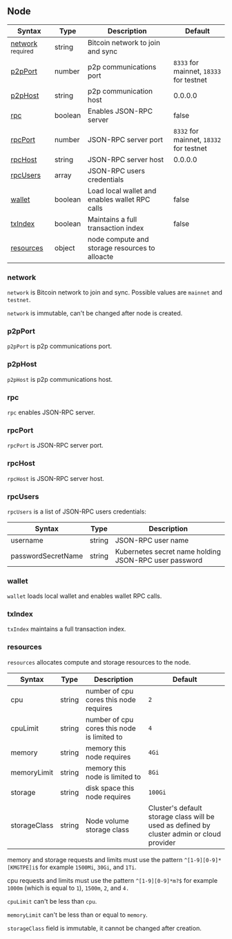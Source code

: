 ## Node

| Syntax                                  | Type    | Description                                    | Default                                 |
| --------------------------------------- | ------- | ---------------------------------------------- | --------------------------------------- |
| [network](#network) <sup>required</sup> | string  | Bitcoin network to join and sync               |                                         |
| [p2pPort](#p2pport)                     | number  | p2p communications port                        | `8333` for mainnet, `18333` for testnet |
| [p2pHost](#p2phost)                     | string  | p2p communication host                         | 0.0.0.0                                 |
| [rpc](#rpc)                             | boolean | Enables JSON-RPC server                        | false                                   |
| [rpcPort](#rpcport)                     | number  | JSON-RPC server port                           | `8332` for mainnet, `18332` for testnet |
| [rpcHost](#rpchost)                     | string  | JSON-RPC server host                           | 0.0.0.0                                 |
| [rpcUsers](#rpcusers)                   | array   | JSON-RPC users credentials                     |                                         |
| [wallet](#wallet)                       | boolean | Load local wallet and enables wallet RPC calls | false                                   |
| [txIndex](#txindex)                     | boolean | Maintains a full transaction index             | false                                   |
| [resources](#resources)                 | object  | node compute and storage resources to alloacte |                                         |


### network

`network` is Bitcoin network to join and sync. Possible values are `mainnet` and `testnet`.

`network` is immutable, can't be changed after node is created.

### p2pPort

`p2pPort` is p2p communications port.

### p2pHost

`p2pHost` is p2p communications host.

### rpc

`rpc` enables JSON-RPC server.

### rpcPort

`rpcPort` is JSON-RPC server port.

### rpcHost

`rpcHost` is JSON-RPC server host.

### rpcUsers

`rpcUsers` is a list of JSON-RPC users credentials:

| Syntax              | Type   | Description                                           |
| ------------------- | ------ | ----------------------------------------------------- |
| username           | string | JSON-RPC user name                                    |
| passwordSecretName | string | Kubernetes secret name holding JSON-RPC user password |


### wallet

`wallet` loads local wallet and enables wallet RPC calls.

### txIndex

`txIndex` maintains a full transaction index.

### resources

`resources` allocates compute and storage resources to the node.

| Syntax       | Type   | Description                                 | Default                                                                                    |
| ------------ | ------ | ------------------------------------------- | ------------------------------------------------------------------------------------------ |
| cpu          | string | number of cpu cores this node requires      | `2`                                                                                        |
| cpuLimit     | string | number of cpu cores this node is limited to | `4`                                                                                        |
| memory       | string | memory this node requires                   | `4Gi`                                                                                      |
| memoryLimit  | string | memory this node is limited to              | `8Gi`                                                                                      |
| storage      | string | disk space this node requires               | `100Gi`                                                                                    |
| storageClass | string | Node volume storage class                   | Cluster's default storage class will be used as defined by cluster admin or cloud provider |

memory and storage requests and limits must use the pattern `^[1-9][0-9]*[KMGTPE]i$` for example `1500Mi`, `30Gi`, and `1Ti`.

cpu requests and limits must use the pattern `^[1-9][0-9]*m?$` for example `1000m` (which is equal to `1`), `1500m`, `2`, and `4.`

`cpuLimit` can't be less than `cpu`.

`memoryLimit` can't be less than or equal to `memory`.

`storageClass` field is immutable, it cannot be changed after creation.
